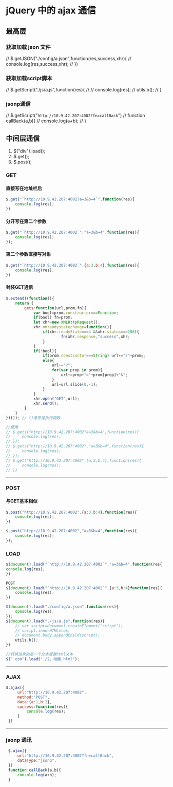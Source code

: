 # jQuery 中的 ajax 通信

## 最高层

### 获取加载 json 文件

// \$.getJSON("./config/a.json",function(res,success,xhr){
// console.log(res,success,xhr);
// })

### 获取加载script脚本

// $.getScript("./js/a.js",function(res){
//     // console.log(res);
//     utils.b();
// }

### jsonp通信

// $.getScript("`http://10.9.42.207:4002?fn=callBack`")
// function callBack(a,b){
//     console.log(a+b);
// }

## 中间层通信

1. $("div").load();
2. $.get();
3. $.post();

### GET

#### 直接写在地址栏后

```js
$.get("`http://10.9.42.207:4002?a=3&b=4`",function(res){
    console.log(res);
})
```

#### 分开写在第二个参数

```js
$.get("`http://10.9.42.207:4002`","a=3&b=4",function(res){
    console.log(res);
});
```

#### 第二个参数直接写对象

```js
$.get("`http://10.9.42.207:4002`",{a:3,b:4},function(res){
    console.log(res);
})
```

#### 封装GET通信

```js
$.extend((function(){
    return {
        gets:function(url,prom,fn){
            var bool=prom.constructor===Function;
            if(bool) fn=prom;
            let xhr=new XMLHttpRequest();
            xhr.onreadystatechange=function(){
                if(xhr.readyState===4 &&xhr.status===200){
                        fn(xhr.response,"success",xhr;
                }
            }
            if(!bool){
                if(prom.constructor===String) url+="?"+prom;;
                else{
                    url+="?";
                    for(var prop in prom){
                        url+=prop+"="+prom[prop]+"&";
                    }
                    url=url.slice(0,-1);
                }
            }
            xhr.open("GET",url);
            xhr.send();
        }
    }
})()); // ()意思是执行函数

//使用
// $.gets("http://10.9.42.207:4002?a=3&b=4",function(res){
//     console.log(res);
// });
// $.gets("http://10.9.42.207:4002","a=3&b=4",function(res){
//     console.log(res);
// });
// $.get("http://10.9.42.207:4002",{a:3,b:4},function(res){
//     console.log(res);
// })
```

---

### POST

#### 与GET基本相似

```js
$.post("http://10.9.42.207:4002",{a:3,b:4},function(res){
    console.log(res);
})

$.post("http://10.9.42.207:4002","a=3&b=4",function(res){
    console.log(res);
});
```

### LOAD

```js
$(document).load("`http://10.9.42.207:4002`","a=3&b=4",function(res{
console.log(res);
})

POST
$(document).load("`http://10.9.42.207:4002`",{a:3,b:4}function(res){
    console.log(res);
})

$(document).load("./config/a.json",function(res){
    console.log(res);
});
$(document).load("./js/a.js",function(res){
    // var script=document.createElement("scirpt");
    // script.innerHTML=res;
    // document.body.appendChild(script);
    utils.b();
})

//转换进来的是一个文本或者html文本
$(".con").load("./2、动画.html");
```

---

### AJAX

```js
$.ajax({
     url:"http://10.9.42.207:4002",
     method:"POST",
     data:{a:1,b:2},
     success:function(res){
         console.log(res);
     }
 })
```

---

### jsonp 通讯

```js
 $.ajax({
     url:"http://10.9.42.207:4002?fn=callBack",
     dataType:"jsonp",
 })
 function callBack(a,b){
     console.log(a+b);
 }
```
